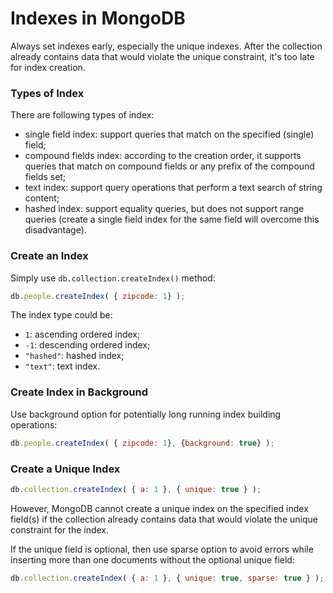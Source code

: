 # Indexes in MongoDB

Always set indexes early, especially the unique indexes. After the collection already contains data that would violate the unique constraint, it's too late for index creation.

### Types of Index

There are following types of index:

  * single field index: support queries that match on the specified (single) field;
  * compound fields index: according to the creation order, it supports queries that match on compound fields or any prefix of the compound fields set;
  * text index: support query operations that perform a text search of string content;
  * hashed index: support equality queries, but does not support range queries (create a single field index for the same field will overcome this disadvantage).

### Create an Index

Simply use `db.collection.createIndex()` method:

  ```javascript
db.people.createIndex( { zipcode: 1} );
  ```

The index type could be:

  * `1`: ascending ordered index;
  * `-1`: descending ordered index;
  * `"hashed"`: hashed index;
  * `"text"`: text index.

### Create Index in Background

Use background option for potentially long running index building operations:

  ```javascript
db.people.createIndex( { zipcode: 1}, {background: true} );
  ```

### Create a Unique Index

  ```javascript
db.collection.createIndex( { a: 1 }, { unique: true } );
  ```

However, MongoDB cannot create a unique index on the specified index field(s) if the collection already contains data that would violate the unique constraint for the index.

If the unique field is optional, then use sparse option to avoid errors while inserting more than one documents without the optional unique field:

  ```javascript
db.collection.createIndex( { a: 1 }, { unique: true, sparse: true } );
  ```
